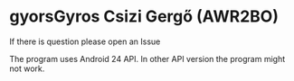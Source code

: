 # gyorsGyros Csizi Gergő (AWR2BO)

If there is question please open an Issue

The program uses Android 24 API. In other API version the program might not work.
